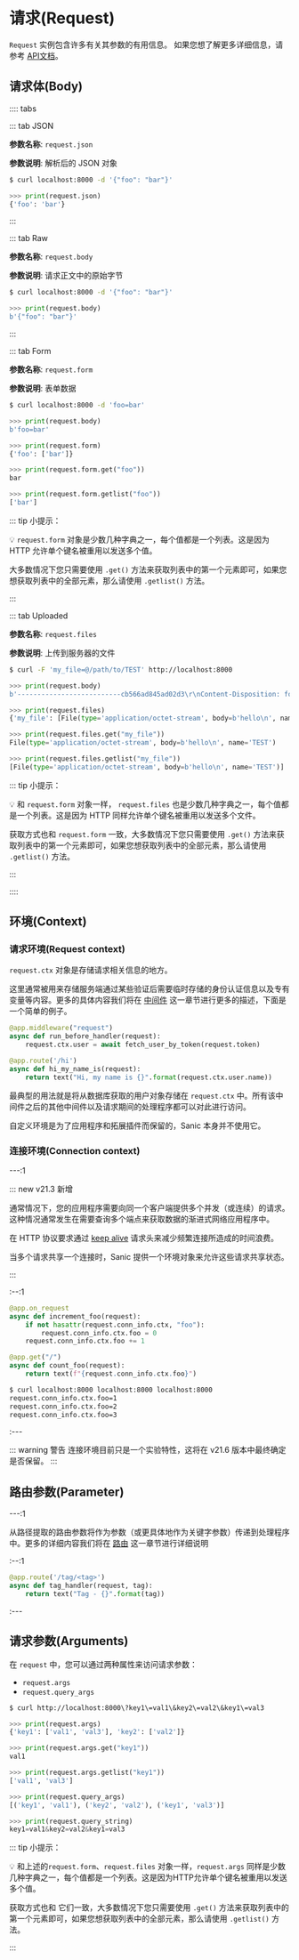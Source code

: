 # 请求(Request)

`Request` 实例包含许多有关其参数的有用信息。 如果您想了解更多详细信息，请参考 [API文档](https://sanic.readthedocs.io/)。

## 请求体(Body)

:::: tabs

::: tab JSON

**参数名称**: `request.json`  

**参数说明**:  解析后的 JSON 对象

```bash
$ curl localhost:8000 -d '{"foo": "bar"}'
```

```python
>>> print(request.json)
{'foo': 'bar'}
```

:::

::: tab Raw

**参数名称**: `request.body`  

**参数说明**: 请求正文中的原始字节

```bash
$ curl localhost:8000 -d '{"foo": "bar"}'
```

```python
>>> print(request.body)
b'{"foo": "bar"}'
```
:::

::: tab Form

**参数名称**: `request.form`  

**参数说明**: 表单数据

```bash
$ curl localhost:8000 -d 'foo=bar'
```

```python
>>> print(request.body)
b'foo=bar'

>>> print(request.form)
{'foo': ['bar']}

>>> print(request.form.get("foo"))
bar

>>> print(request.form.getlist("foo"))
['bar']
```

::: tip 小提示：

:bulb:  `request.form` 对象是少数几种字典之一，每个值都是一个列表。这是因为 HTTP 允许单个键名被重用以发送多个值。

大多数情况下您只需要使用 `.get()` 方法来获取列表中的第一个元素即可，如果您想获取列表中的全部元素，那么请使用 `.getlist()` 方法。

:::

::: tab Uploaded

**参数名称**: `request.files`  

**参数说明**: 上传到服务器的文件

```bash
$ curl -F 'my_file=@/path/to/TEST' http://localhost:8000
```

```python
>>> print(request.body)
b'--------------------------cb566ad845ad02d3\r\nContent-Disposition: form-data; name="my_file"; filename="TEST"\r\nContent-Type: application/octet-stream\r\n\r\nhello\n\r\n--------------------------cb566ad845ad02d3--\r\n'

>>> print(request.files)
{'my_file': [File(type='application/octet-stream', body=b'hello\n', name='TEST')]}

>>> print(request.files.get("my_file"))
File(type='application/octet-stream', body=b'hello\n', name='TEST')

>>> print(request.files.getlist("my_file"))
[File(type='application/octet-stream', body=b'hello\n', name='TEST')]
```
::: tip 小提示：

:bulb:  和 `request.form` 对象一样， `request.files` 也是少数几种字典之一，每个值都是一个列表。这是因为 HTTP 同样允许单个键名被重用以发送多个文件。

获取方式也和 `request.form` 一致，大多数情况下您只需要使用 `.get()` 方法来获取列表中的第一个元素即可，如果您想获取列表中的全部元素，那么请使用 `.getlist()` 方法。

:::

::::

## 环境(Context)

### 请求环境(Request context)

`request.ctx` 对象是存储请求相关信息的地方。

这里通常被用来存储服务端通过某些验证后需要临时存储的身份认证信息以及专有变量等内容。更多的具体内容我们将在 [中间件](/zh/guide/advanced/middleware.md) 这一章节进行更多的描述，下面是一个简单的例子。

```python
@app.middleware("request")
async def run_before_handler(request):
    request.ctx.user = await fetch_user_by_token(request.token)

@app.route('/hi')
async def hi_my_name_is(request):
    return text("Hi, my name is {}".format(request.ctx.user.name))
```

最典型的用法就是将从数据库获取的用户对象存储在 `request.ctx` 中。所有该中间件之后的其他中间件以及请求期间的处理程序都可以对此进行访问。

自定义环境是为了应用程序和拓展插件而保留的，Sanic 本身并不使用它。

### 连接环境(Connection context)

---:1

::: new v21.3 新增

通常情况下，您的应用程序需要向同一个客户端提供多个并发（或连续）的请求。这种情况通常发生在需要查询多个端点来获取数据的渐进式网络应用程序中。

在 HTTP 协议要求通过 [keep alive](../deployment/configuration.md#keep-alive-timeout) 请求头来减少频繁连接所造成的时间浪费。

当多个请求共享一个连接时，Sanic 提供一个环境对象来允许这些请求共享状态。

:::

:--:1

```python
@app.on_request
async def increment_foo(request):
    if not hasattr(request.conn_info.ctx, "foo"):
        request.conn_info.ctx.foo = 0
    request.conn_info.ctx.foo += 1

@app.get("/")
async def count_foo(request):
    return text(f"{request.conn_info.ctx.foo}")
```

```bash
$ curl localhost:8000 localhost:8000 localhost:8000
request.conn_info.ctx.foo=1
request.conn_info.ctx.foo=2
request.conn_info.ctx.foo=3
```

:---

::: warning 警告
连接环境目前只是一个实验特性，这将在 v21.6 版本中最终确定是否保留。
:::

## 路由参数(Parameter)

---:1

从路径提取的路由参数将作为参数（或更具体地作为关键字参数）传递到处理程序中。更多的详细内容我们将在 [路由](/zh/guide/basics/routing.md) 这一章节进行详细说明

:--:1

```python
@app.route('/tag/<tag>')
async def tag_handler(request, tag):
    return text("Tag - {}".format(tag))
```
:---

## 请求参数(Arguments)

在 `request` 中，您可以通过两种属性来访问请求参数：

- `request.args`
- `request.query_args`

```bash
$ curl http://localhost:8000\?key1\=val1\&key2\=val2\&key1\=val3
```

```python
>>> print(request.args)
{'key1': ['val1', 'val3'], 'key2': ['val2']}

>>> print(request.args.get("key1"))
val1

>>> print(request.args.getlist("key1"))
['val1', 'val3']

>>> print(request.query_args)
[('key1', 'val1'), ('key2', 'val2'), ('key1', 'val3')]

>>> print(request.query_string)
key1=val1&key2=val2&key1=val3

```

::: tip 小提示：

:bulb: 和上述的​ `request.form`、`request.files` 对象一样，`request.args` 同样是少数几种字典之一，每个值都是一个列表。这是因为HTTP允许单个键名被重用以发送多个值。 

获取方式也和 它们一致，大多数情况下您只需要使用 `.get()` 方法来获取列表中的第一个元素即可，如果您想获取列表中的全部元素，那么请使用 `.getlist()` 方法。

:::
